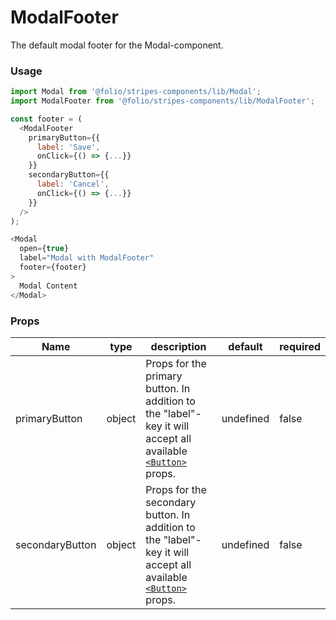 # ModalFooter
The default modal footer for the Modal-component.

### Usage
```js
import Modal from '@folio/stripes-components/lib/Modal';
import ModalFooter from '@folio/stripes-components/lib/ModalFooter';

const footer = (
  <ModalFooter
    primaryButton={{
      label: 'Save',
      onClick={() => {...}}
    }}
    secondaryButton={{
      label: 'Cancel',
      onClick={() => {...}}
    }}
  />
);

<Modal
  open={true}
  label="Modal with ModalFooter"
  footer={footer}
>
  Modal Content
</Modal>
```

### Props
Name | type | description | default | required
--- | --- | --- | --- | ---
primaryButton | object | Props for the primary button. In addition to the "label"-key it will accept all available [`<Button>`](/?selectedKind=Button) props. | undefined | false
secondaryButton | object | Props for the secondary button. In addition to the "label"-key it will accept all available [`<Button>`](/?selectedKind=Button) props. | undefined | false
